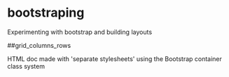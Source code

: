# bootstraping

Experimenting with bootstrap and building layouts

##grid_columns_rows

HTML doc made with 'separate stylesheets' using the Bootstrap container class system
